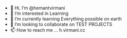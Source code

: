- 👋 Hi, I’m @hemantvirmani
- 👀 I’m interested in Learning
- 🌱 I’m currently learning Everything possible on earth
- 💞️ I’m looking to collaborate on TEST PROJECTS
- 📫 How to reach me ... h.virmani.cc

<!---
hemantvirmani/hemantvirmani is a ✨ special ✨ repository because its `README.md` (this file) appears on your GitHub profile.
You can click the Preview link to take a look at your changes.
--->
